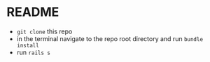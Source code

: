 # README
* `git clone` this repo
* in the terminal navigate to the repo root directory and run `bundle install`
* run `rails s`
